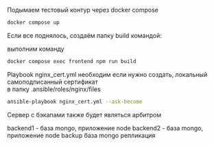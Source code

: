 Подымаем тестовый контур через docker compose

```bash
docker compose up
```

Если все поднялось, создаём папку build командой:

выполним команду

```bash
docker compose exec frontend npm run build
```

Playbook nginx_cert.yml необходим если нужно создать, локальный самоподписанный сертификат  
в папку .ansible/roles/nginx/files

```bash
ansible-playbook nginx_cert.yml --ask-become
```

Сервер с бэкапами также будет являться арбитром

backend1 - база mongo, приложение node
backend2 - база mongo, приложение node
backup база mongo репликация